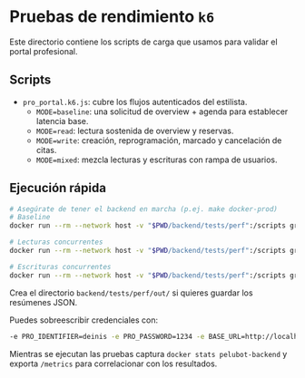 # Pruebas de rendimiento `k6`

Este directorio contiene los scripts de carga que usamos para validar el portal profesional.

## Scripts

- `pro_portal.k6.js`: cubre los flujos autenticados del estilista.
  - `MODE=baseline`: una solicitud de overview + agenda para establecer latencia base.
  - `MODE=read`: lectura sostenida de overview y reservas.
  - `MODE=write`: creación, reprogramación, marcado y cancelación de citas.
  - `MODE=mixed`: mezcla lecturas y escrituras con rampa de usuarios.

## Ejecución rápida

```bash
# Asegúrate de tener el backend en marcha (p.ej. make docker-prod)
# Baseline
docker run --rm --network host -v "$PWD/backend/tests/perf":/scripts grafana/k6 run -e MODE=baseline /scripts/pro_portal.k6.js

# Lecturas concurrentes
docker run --rm --network host -v "$PWD/backend/tests/perf":/scripts grafana/k6 run -e MODE=read /scripts/pro_portal.k6.js --summary-export /scripts/out/pro_read.json

# Escrituras concurrentes
docker run --rm --network host -v "$PWD/backend/tests/perf":/scripts grafana/k6 run -e MODE=write /scripts/pro_portal.k6.js --summary-export /scripts/out/pro_write.json
```

Crea el directorio `backend/tests/perf/out/` si quieres guardar los resúmenes JSON.

Puedes sobreescribir credenciales con:

```bash
-e PRO_IDENTIFIER=deinis -e PRO_PASSWORD=1234 -e BASE_URL=http://localhost:8776
```

Mientras se ejecutan las pruebas captura `docker stats pelubot-backend` y exporta `/metrics` para correlacionar con los resultados.
